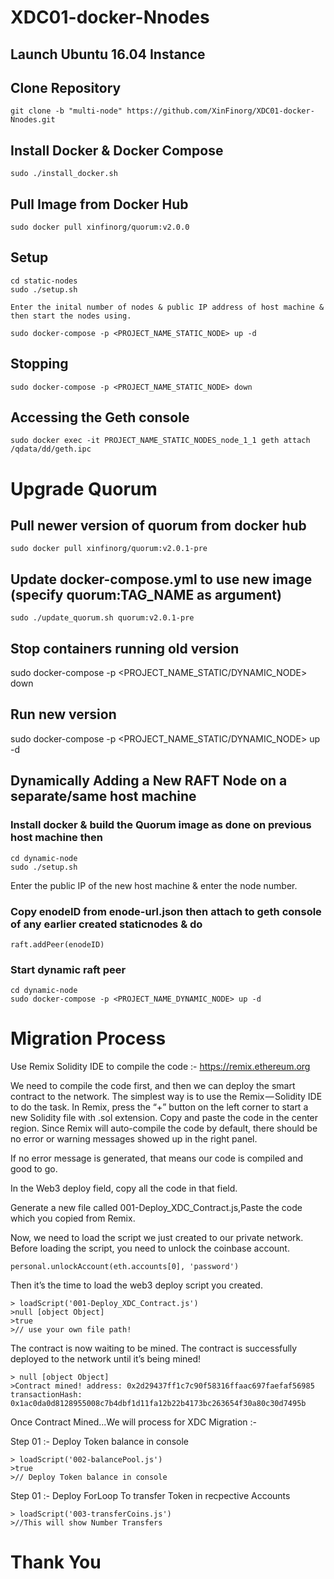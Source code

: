 # XDC01-docker-Nnodes 

## Launch Ubuntu 16.04 Instance

## Clone Repository
    git clone -b "multi-node" https://github.com/XinFinorg/XDC01-docker-Nnodes.git    
   
## Install Docker & Docker Compose
    sudo ./install_docker.sh

## Pull Image from Docker Hub
    sudo docker pull xinfinorg/quorum:v2.0.0

## Setup 

    cd static-nodes 
    sudo ./setup.sh

    Enter the inital number of nodes & public IP address of host machine & then start the nodes using.

    sudo docker-compose -p <PROJECT_NAME_STATIC_NODE> up -d

## Stopping

    sudo docker-compose -p <PROJECT_NAME_STATIC_NODE> down

## Accessing the Geth console

    sudo docker exec -it PROJECT_NAME_STATIC_NODES_node_1_1 geth attach /qdata/dd/geth.ipc

# Upgrade Quorum

## Pull newer version of quorum from docker hub
    sudo docker pull xinfinorg/quorum:v2.0.1-pre

## Update docker-compose.yml to use new image (specify quorum:TAG_NAME as argument)
    sudo ./update_quorum.sh quorum:v2.0.1-pre

## Stop containers running old version
   sudo docker-compose -p <PROJECT_NAME_STATIC/DYNAMIC_NODE> down
  
## Run new version     
   sudo docker-compose -p <PROJECT_NAME_STATIC/DYNAMIC_NODE> up -d

## Dynamically Adding a New RAFT Node on a separate/same host machine 

### Install docker & build the Quorum image as done on previous host machine then

    cd dynamic-node
    sudo ./setup.sh
    
   Enter the public IP of the new host machine & enter the node number.
    
### Copy enodeID from enode-url.json then attach to geth console of any  earlier created staticnodes & do 
    
    raft.addPeer(enodeID)

### Start dynamic raft peer
    cd dynamic-node
    sudo docker-compose -p <PROJECT_NAME_DYNAMIC_NODE> up -d

 # Migration Process 

Use Remix Solidity IDE to compile the code :- https://remix.ethereum.org

We need to compile the code first, and then we can deploy the smart contract to the network. The simplest way is to use the Remix — Solidity IDE to do the task.
In Remix, press the “+” button on the left corner to start a new Solidity file with .sol extension. Copy and paste the code in the center region. Since Remix will auto-compile the code by default, there should be no error or warning messages showed up in the right panel.

If no error message is generated, that means our code is compiled and good to go.

In the Web3 deploy field, copy all the code in that field.

Generate a new file called 001-Deploy_XDC_Contract.js,Paste the code which you copied from Remix.

Now, we need to load the script we just created to our private network. Before loading the script, you need to unlock the coinbase account.
 

```
personal.unlockAccount(eth.accounts[0], 'password')
```

Then it’s the time to load the web3 deploy script you created.
```
> loadScript('001-Deploy_XDC_Contract.js')
>null [object Object]
>true
>// use your own file path!
```

The contract is now waiting to be mined. The contract is successfully deployed to the network until it’s being mined!
```
> null [object Object]
>Contract mined! address: 0x2d29437ff1c7c90f58316ffaac697faefaf56985 transactionHash: 0x1ac0da0d8128955008c7b4dbf1d11fa12b22b4173bc263654f30a80c30d7495b
```
Once Contract Mined...We will process for XDC Migration :-

Step 01 :- Deploy Token balance in console
```
> loadScript('002-balancePool.js')
>true
>// Deploy Token balance in console
```
Step 01 :- Deploy ForLoop To transfer Token in recpective Accounts
```
> loadScript('003-transferCoins.js')
>//This will show Number Transfers 
```

# Thank You
